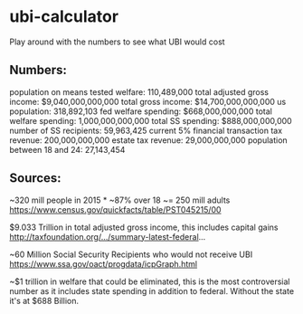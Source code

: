 # ubi-calculator
Play around with the numbers to see what UBI would cost


## Numbers:
population on means tested welfare: 110,489,000
total adjusted gross income: $9,040,000,000,000
total gross income: $14,700,000,000,000
us population: 318,892,103
fed welfare spending: $668,000,000,000
total welfare spending: 1,000,000,000,000
total SS spending: $888,000,000,000
number of SS recipients: 59,963,425
current 5% financial transaction tax revenue: 200,000,000,000
estate tax revenue: 29,000,000,000
population between 18 and 24: 27,143,454


## Sources: 
~320 mill people in 2015 * ~87% over 18 ~= 250 mill adults 
https://www.census.gov/quickfacts/table/PST045215/00 

$9.033 Trillion in total adjusted gross income, this includes capital gains
http://taxfoundation.org/.../summary-latest-federal... 

~60 Million Social Security Recipients who would not receive UBI 
https://www.ssa.gov/oact/progdata/icpGraph.html 

~$1 trillion in welfare that could be eliminated, this is the most controversial number as it includes state spending in addition to federal. Without the state it's at $688 Billion.

